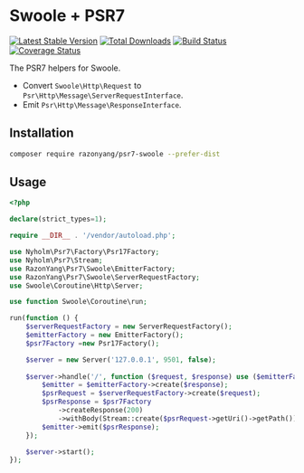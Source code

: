 # Swoole + PSR7

[![Latest Stable Version](https://poser.pugx.org/razonyang/psr7-swoole/v/stable.png)](https://packagist.org/packages/razonyang/psr7-swoole)
[![Total Downloads](https://poser.pugx.org/razonyang/psr7-swoole/downloads.png)](https://packagist.org/packages/razonyang/psr7-swoole)
[![Build Status](https://github.com/razonyang/psr7-swoole/workflows/build/badge.svg)](https://github.com/razonyang/psr7-swoole/actions)
[![Coverage Status](https://coveralls.io/repos/github/razonyang/psr7-swoole/badge.svg?branch=main)](https://coveralls.io/github/razonyang/psr7-swoole?branch=main)

The PSR7 helpers for Swoole.

- Convert `Swoole\Http\Request` to `Psr\Http\Message\ServerRequestInterface`.
- Emit `Psr\Http\Message\ResponseInterface`.

## Installation

```bash
composer require razonyang/psr7-swoole --prefer-dist
```

## Usage

```php
<?php

declare(strict_types=1);

require __DIR__ . '/vendor/autoload.php';

use Nyholm\Psr7\Factory\Psr17Factory;
use Nyholm\Psr7\Stream;
use RazonYang\Psr7\Swoole\EmitterFactory;
use RazonYang\Psr7\Swoole\ServerRequestFactory;
use Swoole\Coroutine\Http\Server;

use function Swoole\Coroutine\run;

run(function () {
    $serverRequestFactory = new ServerRequestFactory();
    $emitterFactory = new EmitterFactory();
    $psr7Factory =new Psr17Factory();

    $server = new Server('127.0.0.1', 9501, false);
    
    $server->handle('/', function ($request, $response) use ($emitterFactory, $serverRequestFactory, $psr7Factory) {
        $emitter = $emitterFactory->create($response);
        $psrRequest = $serverRequestFactory->create($request);
        $psrResponse = $psr7Factory
            ->createResponse(200)
            ->withBody(Stream::create($psrRequest->getUri()->getPath()));
        $emitter->emit($psrResponse);
    });

    $server->start();
});
```
